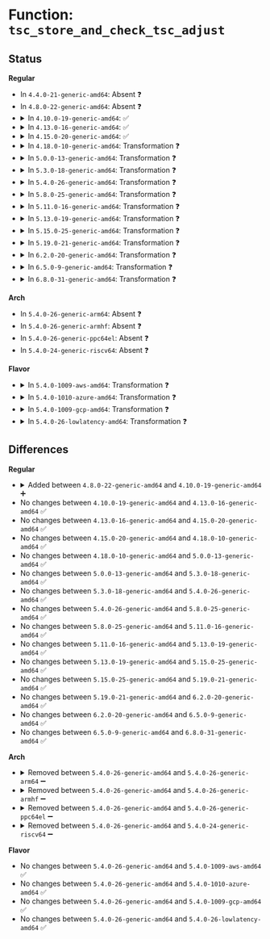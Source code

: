 # Function: <code>tsc_store_and_check_tsc_adjust</code>

## Status
<b>Regular</b>
<ul>
<li>
In <code>4.4.0-21-generic-amd64</code>: Absent ❓
</li>
<li>
In <code>4.8.0-22-generic-amd64</code>: Absent ❓
</li>
<li>
<details>
<summary>In <code>4.10.0-19-generic-amd64</code>: ✅</summary>

```c
bool tsc_store_and_check_tsc_adjust(bool bootcpu)
```

```json
{
  "name": "tsc_store_and_check_tsc_adjust",
  "collision_type": "Unique Global",
  "inline_type": "No",
  "funcs": [
    {
      "addr": 18446744071579194656,
      "name": "tsc_store_and_check_tsc_adjust",
      "external": true,
      "loc": "arch/x86/kernel/tsc_sync.c:110",
      "file": "arch/x86/kernel/tsc_sync.c",
      "inline": "seen, unknown",
      "caller_inline": [],
      "caller_func": [
        "arch/x86/kernel/tsc.c:tsc_init",
        "arch/x86/kernel/tsc_sync.c:check_tsc_sync_target"
      ]
    }
  ],
  "symbols": [
    {
      "addr": 18446744071579194656,
      "name": "tsc_store_and_check_tsc_adjust",
      "section": ".text",
      "bind": "STB_GLOBAL",
      "size": 425
    }
  ]
}
```
</details>
</li>
<li>
<details>
<summary>In <code>4.13.0-16-generic-amd64</code>: ✅</summary>

```c
bool tsc_store_and_check_tsc_adjust(bool bootcpu)
```

```json
{
  "name": "tsc_store_and_check_tsc_adjust",
  "collision_type": "Unique Global",
  "inline_type": "No",
  "funcs": [
    {
      "addr": 18446744071579192896,
      "name": "tsc_store_and_check_tsc_adjust",
      "external": true,
      "loc": "arch/x86/kernel/tsc_sync.c:105",
      "file": "arch/x86/kernel/tsc_sync.c",
      "inline": "seen, unknown",
      "caller_inline": [],
      "caller_func": [
        "arch/x86/kernel/tsc.c:tsc_init",
        "arch/x86/kernel/tsc_sync.c:check_tsc_sync_target"
      ]
    }
  ],
  "symbols": [
    {
      "addr": 18446744071579192896,
      "name": "tsc_store_and_check_tsc_adjust",
      "section": ".text",
      "bind": "STB_GLOBAL",
      "size": 393
    }
  ]
}
```
</details>
</li>
<li>
<details>
<summary>In <code>4.15.0-20-generic-amd64</code>: ✅</summary>

```c
bool tsc_store_and_check_tsc_adjust(bool bootcpu)
```

```json
{
  "name": "tsc_store_and_check_tsc_adjust",
  "collision_type": "Unique Global",
  "inline_type": "No",
  "funcs": [
    {
      "addr": 18446744071579208752,
      "name": "tsc_store_and_check_tsc_adjust",
      "external": true,
      "loc": "arch/x86/kernel/tsc_sync.c:138",
      "file": "arch/x86/kernel/tsc_sync.c",
      "inline": "seen, unknown",
      "caller_inline": [],
      "caller_func": [
        "arch/x86/kernel/tsc.c:tsc_init",
        "arch/x86/kernel/tsc_sync.c:check_tsc_sync_target"
      ]
    }
  ],
  "symbols": [
    {
      "addr": 18446744071579208752,
      "name": "tsc_store_and_check_tsc_adjust",
      "section": ".text",
      "bind": "STB_GLOBAL",
      "size": 370
    }
  ]
}
```
</details>
</li>
<li>
<details>
<summary>In <code>4.18.0-10-generic-amd64</code>: Transformation ❓</summary>

```c
bool tsc_store_and_check_tsc_adjust(bool bootcpu)
```

```json
{
  "name": "tsc_store_and_check_tsc_adjust",
  "collision_type": "Unique Global",
  "inline_type": "No",
  "funcs": [
    {
      "addr": 0,
      "name": "tsc_store_and_check_tsc_adjust",
      "external": true,
      "loc": "arch/x86/kernel/tsc_sync.c:138",
      "file": "arch/x86/kernel/tsc_sync.c",
      "inline": "seen, unknown",
      "caller_inline": [],
      "caller_func": [
        "arch/x86/kernel/tsc.c:tsc_init",
        "arch/x86/kernel/tsc_sync.c:check_tsc_sync_target"
      ]
    }
  ],
  "symbols": [
    {
      "addr": 18446744071579221847,
      "name": "tsc_store_and_check_tsc_adjust.cold.5",
      "section": ".text",
      "bind": "STB_LOCAL",
      "size": 89
    },
    {
      "addr": 18446744071579220784,
      "name": "tsc_store_and_check_tsc_adjust",
      "section": ".text",
      "bind": "STB_GLOBAL",
      "size": 315
    }
  ]
}
```
</details>
</li>
<li>
<details>
<summary>In <code>5.0.0-13-generic-amd64</code>: Transformation ❓</summary>

```c
bool tsc_store_and_check_tsc_adjust(bool bootcpu)
```

```json
{
  "name": "tsc_store_and_check_tsc_adjust",
  "collision_type": "Unique Global",
  "inline_type": "No",
  "funcs": [
    {
      "addr": 0,
      "name": "tsc_store_and_check_tsc_adjust",
      "external": true,
      "loc": "arch/x86/kernel/tsc_sync.c:138",
      "file": "arch/x86/kernel/tsc_sync.c",
      "inline": "seen, unknown",
      "caller_inline": [],
      "caller_func": [
        "arch/x86/kernel/tsc.c:tsc_enable_sched_clock",
        "arch/x86/kernel/tsc_sync.c:check_tsc_sync_target"
      ]
    }
  ],
  "symbols": [
    {
      "addr": 18446744071579245588,
      "name": "tsc_store_and_check_tsc_adjust.cold.4",
      "section": ".text",
      "bind": "STB_LOCAL",
      "size": 89
    },
    {
      "addr": 18446744071579244480,
      "name": "tsc_store_and_check_tsc_adjust",
      "section": ".text",
      "bind": "STB_GLOBAL",
      "size": 315
    }
  ]
}
```
</details>
</li>
<li>
<details>
<summary>In <code>5.3.0-18-generic-amd64</code>: Transformation ❓</summary>

```c
bool tsc_store_and_check_tsc_adjust(bool bootcpu)
```

```json
{
  "name": "tsc_store_and_check_tsc_adjust",
  "collision_type": "Unique Global",
  "inline_type": "No",
  "funcs": [
    {
      "addr": 0,
      "name": "tsc_store_and_check_tsc_adjust",
      "external": true,
      "loc": "arch/x86/kernel/tsc_sync.c:138",
      "file": "arch/x86/kernel/tsc_sync.c",
      "inline": "seen, unknown",
      "caller_inline": [],
      "caller_func": [
        "arch/x86/kernel/tsc.c:tsc_enable_sched_clock",
        "arch/x86/kernel/tsc_sync.c:check_tsc_sync_target"
      ]
    }
  ],
  "symbols": [
    {
      "addr": 18446744071579259525,
      "name": "tsc_store_and_check_tsc_adjust.cold",
      "section": ".text",
      "bind": "STB_LOCAL",
      "size": 95
    },
    {
      "addr": 18446744071579258560,
      "name": "tsc_store_and_check_tsc_adjust",
      "section": ".text",
      "bind": "STB_GLOBAL",
      "size": 288
    }
  ]
}
```
</details>
</li>
<li>
<details>
<summary>In <code>5.4.0-26-generic-amd64</code>: Transformation ❓</summary>

```c
bool tsc_store_and_check_tsc_adjust(bool bootcpu)
```

```json
{
  "name": "tsc_store_and_check_tsc_adjust",
  "collision_type": "Unique Global",
  "inline_type": "No",
  "funcs": [
    {
      "addr": 0,
      "name": "tsc_store_and_check_tsc_adjust",
      "external": true,
      "loc": "arch/x86/kernel/tsc_sync.c:138",
      "file": "arch/x86/kernel/tsc_sync.c",
      "inline": "seen, unknown",
      "caller_inline": [],
      "caller_func": [
        "arch/x86/kernel/tsc.c:tsc_enable_sched_clock",
        "arch/x86/kernel/tsc_sync.c:check_tsc_sync_target"
      ]
    }
  ],
  "symbols": [
    {
      "addr": 18446744071579261173,
      "name": "tsc_store_and_check_tsc_adjust.cold",
      "section": ".text",
      "bind": "STB_LOCAL",
      "size": 95
    },
    {
      "addr": 18446744071579260208,
      "name": "tsc_store_and_check_tsc_adjust",
      "section": ".text",
      "bind": "STB_GLOBAL",
      "size": 288
    }
  ]
}
```
</details>
</li>
<li>
<details>
<summary>In <code>5.8.0-25-generic-amd64</code>: Transformation ❓</summary>

```c
bool tsc_store_and_check_tsc_adjust(bool bootcpu)
```

```json
{
  "name": "tsc_store_and_check_tsc_adjust",
  "collision_type": "Unique Global",
  "inline_type": "No",
  "funcs": [
    {
      "addr": 0,
      "name": "tsc_store_and_check_tsc_adjust",
      "external": true,
      "loc": "arch/x86/kernel/tsc_sync.c:138",
      "file": "arch/x86/kernel/tsc_sync.c",
      "inline": "seen, unknown",
      "caller_inline": [],
      "caller_func": [
        "arch/x86/kernel/tsc.c:tsc_enable_sched_clock",
        "arch/x86/kernel/tsc_sync.c:check_tsc_sync_target"
      ]
    }
  ],
  "symbols": [
    {
      "addr": 18446744071579288136,
      "name": "tsc_store_and_check_tsc_adjust.cold",
      "section": ".text",
      "bind": "STB_LOCAL",
      "size": 87
    },
    {
      "addr": 18446744071579287152,
      "name": "tsc_store_and_check_tsc_adjust",
      "section": ".text",
      "bind": "STB_GLOBAL",
      "size": 294
    }
  ]
}
```
</details>
</li>
<li>
<details>
<summary>In <code>5.11.0-16-generic-amd64</code>: Transformation ❓</summary>

```c
bool tsc_store_and_check_tsc_adjust(bool bootcpu)
```

```json
{
  "name": "tsc_store_and_check_tsc_adjust",
  "collision_type": "Unique Global",
  "inline_type": "No",
  "funcs": [
    {
      "addr": 0,
      "name": "tsc_store_and_check_tsc_adjust",
      "external": true,
      "loc": "arch/x86/kernel/tsc_sync.c:138",
      "file": "arch/x86/kernel/tsc_sync.c",
      "inline": "seen, unknown",
      "caller_inline": [],
      "caller_func": [
        "arch/x86/kernel/tsc.c:tsc_enable_sched_clock",
        "arch/x86/kernel/tsc_sync.c:check_tsc_sync_target"
      ]
    }
  ],
  "symbols": [
    {
      "addr": 18446744071591259023,
      "name": "tsc_store_and_check_tsc_adjust.cold",
      "section": ".text",
      "bind": "STB_LOCAL",
      "size": 87
    },
    {
      "addr": 18446744071579293520,
      "name": "tsc_store_and_check_tsc_adjust",
      "section": ".text",
      "bind": "STB_GLOBAL",
      "size": 294
    }
  ]
}
```
</details>
</li>
<li>
<details>
<summary>In <code>5.13.0-19-generic-amd64</code>: Transformation ❓</summary>

```c
bool tsc_store_and_check_tsc_adjust(bool bootcpu)
```

```json
{
  "name": "tsc_store_and_check_tsc_adjust",
  "collision_type": "Unique Global",
  "inline_type": "No",
  "funcs": [
    {
      "addr": 0,
      "name": "tsc_store_and_check_tsc_adjust",
      "external": true,
      "loc": "arch/x86/kernel/tsc_sync.c:138",
      "file": "arch/x86/kernel/tsc_sync.c",
      "inline": "seen, unknown",
      "caller_inline": [],
      "caller_func": [
        "arch/x86/kernel/tsc.c:tsc_enable_sched_clock",
        "arch/x86/kernel/tsc_sync.c:check_tsc_sync_target"
      ]
    }
  ],
  "symbols": [
    {
      "addr": 18446744071591202154,
      "name": "tsc_store_and_check_tsc_adjust.cold",
      "section": ".text",
      "bind": "STB_LOCAL",
      "size": 82
    },
    {
      "addr": 18446744071579296192,
      "name": "tsc_store_and_check_tsc_adjust",
      "section": ".text",
      "bind": "STB_GLOBAL",
      "size": 303
    }
  ]
}
```
</details>
</li>
<li>
<details>
<summary>In <code>5.15.0-25-generic-amd64</code>: Transformation ❓</summary>

```c
bool tsc_store_and_check_tsc_adjust(bool bootcpu)
```

```json
{
  "name": "tsc_store_and_check_tsc_adjust",
  "collision_type": "Unique Global",
  "inline_type": "No",
  "funcs": [
    {
      "addr": 0,
      "name": "tsc_store_and_check_tsc_adjust",
      "external": true,
      "loc": "arch/x86/kernel/tsc_sync.c:179",
      "file": "arch/x86/kernel/tsc_sync.c",
      "inline": "seen, unknown",
      "caller_inline": [],
      "caller_func": [
        "arch/x86/kernel/tsc.c:tsc_enable_sched_clock",
        "arch/x86/kernel/tsc_sync.c:check_tsc_sync_target"
      ]
    }
  ],
  "symbols": [
    {
      "addr": 18446744071592073036,
      "name": "tsc_store_and_check_tsc_adjust.cold",
      "section": ".text",
      "bind": "STB_LOCAL",
      "size": 161
    },
    {
      "addr": 18446744071579343456,
      "name": "tsc_store_and_check_tsc_adjust",
      "section": ".text",
      "bind": "STB_GLOBAL",
      "size": 401
    }
  ]
}
```
</details>
</li>
<li>
<details>
<summary>In <code>5.19.0-21-generic-amd64</code>: Transformation ❓</summary>

```c
bool tsc_store_and_check_tsc_adjust(bool bootcpu)
```

```json
{
  "name": "tsc_store_and_check_tsc_adjust",
  "collision_type": "Unique Global",
  "inline_type": "No",
  "funcs": [
    {
      "addr": 0,
      "name": "tsc_store_and_check_tsc_adjust",
      "external": true,
      "loc": "arch/x86/kernel/tsc_sync.c:179",
      "file": "arch/x86/kernel/tsc_sync.c",
      "inline": "seen, unknown",
      "caller_inline": [],
      "caller_func": [
        "arch/x86/kernel/tsc.c:tsc_enable_sched_clock",
        "arch/x86/kernel/tsc_sync.c:check_tsc_sync_target"
      ]
    }
  ],
  "symbols": [
    {
      "addr": 18446744071593839525,
      "name": "tsc_store_and_check_tsc_adjust.cold",
      "section": ".text",
      "bind": "STB_LOCAL",
      "size": 162
    },
    {
      "addr": 18446744071579404400,
      "name": "tsc_store_and_check_tsc_adjust",
      "section": ".text",
      "bind": "STB_GLOBAL",
      "size": 422
    }
  ]
}
```
</details>
</li>
<li>
<details>
<summary>In <code>6.2.0-20-generic-amd64</code>: Transformation ❓</summary>

```c
bool tsc_store_and_check_tsc_adjust(bool bootcpu)
```

```json
{
  "name": "tsc_store_and_check_tsc_adjust",
  "collision_type": "Unique Global",
  "inline_type": "No",
  "funcs": [
    {
      "addr": 0,
      "name": "tsc_store_and_check_tsc_adjust",
      "external": true,
      "loc": "arch/x86/kernel/tsc_sync.c:179",
      "file": "arch/x86/kernel/tsc_sync.c",
      "inline": "seen, unknown",
      "caller_inline": [],
      "caller_func": [
        "arch/x86/kernel/tsc.c:tsc_enable_sched_clock",
        "arch/x86/kernel/tsc_sync.c:check_tsc_sync_target"
      ]
    }
  ],
  "symbols": [
    {
      "addr": 18446744071595965422,
      "name": "tsc_store_and_check_tsc_adjust.cold",
      "section": ".text",
      "bind": "STB_LOCAL",
      "size": 63
    },
    {
      "addr": 18446744071579485072,
      "name": "tsc_store_and_check_tsc_adjust",
      "section": ".text",
      "bind": "STB_GLOBAL",
      "size": 550
    }
  ]
}
```
</details>
</li>
<li>
<details>
<summary>In <code>6.5.0-9-generic-amd64</code>: Transformation ❓</summary>

```c
bool tsc_store_and_check_tsc_adjust(bool bootcpu)
```

```json
{
  "name": "tsc_store_and_check_tsc_adjust",
  "collision_type": "Unique Global",
  "inline_type": "No",
  "funcs": [
    {
      "addr": 0,
      "name": "tsc_store_and_check_tsc_adjust",
      "external": true,
      "loc": "arch/x86/kernel/tsc_sync.c:179",
      "file": "arch/x86/kernel/tsc_sync.c",
      "inline": "seen, unknown",
      "caller_inline": [],
      "caller_func": [
        "arch/x86/kernel/tsc.c:tsc_enable_sched_clock",
        "arch/x86/kernel/tsc_sync.c:check_tsc_sync_target"
      ]
    }
  ],
  "symbols": [
    {
      "addr": 18446744071596483039,
      "name": "tsc_store_and_check_tsc_adjust.cold",
      "section": ".text",
      "bind": "STB_LOCAL",
      "size": 63
    },
    {
      "addr": 18446744071579497680,
      "name": "tsc_store_and_check_tsc_adjust",
      "section": ".text",
      "bind": "STB_GLOBAL",
      "size": 550
    }
  ]
}
```
</details>
</li>
<li>
<details>
<summary>In <code>6.8.0-31-generic-amd64</code>: Transformation ❓</summary>

```c
bool tsc_store_and_check_tsc_adjust(bool bootcpu)
```

```json
{
  "name": "tsc_store_and_check_tsc_adjust",
  "collision_type": "Unique Global",
  "inline_type": "No",
  "funcs": [
    {
      "addr": 0,
      "name": "tsc_store_and_check_tsc_adjust",
      "external": true,
      "loc": "arch/x86/kernel/tsc_sync.c:180",
      "file": "arch/x86/kernel/tsc_sync.c",
      "inline": "seen, unknown",
      "caller_inline": [],
      "caller_func": [
        "arch/x86/kernel/tsc.c:tsc_enable_sched_clock",
        "arch/x86/kernel/tsc_sync.c:check_tsc_sync_target"
      ]
    }
  ],
  "symbols": [
    {
      "addr": 18446744071597379139,
      "name": "tsc_store_and_check_tsc_adjust.cold",
      "section": ".text",
      "bind": "STB_LOCAL",
      "size": 63
    },
    {
      "addr": 18446744071579527520,
      "name": "tsc_store_and_check_tsc_adjust",
      "section": ".text",
      "bind": "STB_GLOBAL",
      "size": 550
    }
  ]
}
```
</details>
</li>
</ul>
<b>Arch</b>
<ul>
<li>
In <code>5.4.0-26-generic-arm64</code>: Absent ❓
</li>
<li>
In <code>5.4.0-26-generic-armhf</code>: Absent ❓
</li>
<li>
In <code>5.4.0-26-generic-ppc64el</code>: Absent ❓
</li>
<li>
In <code>5.4.0-24-generic-riscv64</code>: Absent ❓
</li>
</ul>
<b>Flavor</b>
<ul>
<li>
<details>
<summary>In <code>5.4.0-1009-aws-amd64</code>: Transformation ❓</summary>

```c
bool tsc_store_and_check_tsc_adjust(bool bootcpu)
```

```json
{
  "name": "tsc_store_and_check_tsc_adjust",
  "collision_type": "Unique Global",
  "inline_type": "No",
  "funcs": [
    {
      "addr": 0,
      "name": "tsc_store_and_check_tsc_adjust",
      "external": true,
      "loc": "arch/x86/kernel/tsc_sync.c:138",
      "file": "arch/x86/kernel/tsc_sync.c",
      "inline": "seen, unknown",
      "caller_inline": [],
      "caller_func": [
        "arch/x86/kernel/tsc.c:tsc_enable_sched_clock",
        "arch/x86/kernel/tsc_sync.c:check_tsc_sync_target"
      ]
    }
  ],
  "symbols": [
    {
      "addr": 18446744071579259877,
      "name": "tsc_store_and_check_tsc_adjust.cold",
      "section": ".text",
      "bind": "STB_LOCAL",
      "size": 95
    },
    {
      "addr": 18446744071579258912,
      "name": "tsc_store_and_check_tsc_adjust",
      "section": ".text",
      "bind": "STB_GLOBAL",
      "size": 288
    }
  ]
}
```
</details>
</li>
<li>
<details>
<summary>In <code>5.4.0-1010-azure-amd64</code>: Transformation ❓</summary>

```c
bool tsc_store_and_check_tsc_adjust(bool bootcpu)
```

```json
{
  "name": "tsc_store_and_check_tsc_adjust",
  "collision_type": "Unique Global",
  "inline_type": "No",
  "funcs": [
    {
      "addr": 0,
      "name": "tsc_store_and_check_tsc_adjust",
      "external": true,
      "loc": "arch/x86/kernel/tsc_sync.c:138",
      "file": "arch/x86/kernel/tsc_sync.c",
      "inline": "seen, unknown",
      "caller_inline": [],
      "caller_func": [
        "arch/x86/kernel/tsc.c:tsc_enable_sched_clock",
        "arch/x86/kernel/tsc_sync.c:check_tsc_sync_target"
      ]
    }
  ],
  "symbols": [
    {
      "addr": 18446744071579195189,
      "name": "tsc_store_and_check_tsc_adjust.cold",
      "section": ".text",
      "bind": "STB_LOCAL",
      "size": 87
    },
    {
      "addr": 18446744071579194144,
      "name": "tsc_store_and_check_tsc_adjust",
      "section": ".text",
      "bind": "STB_GLOBAL",
      "size": 354
    }
  ]
}
```
</details>
</li>
<li>
<details>
<summary>In <code>5.4.0-1009-gcp-amd64</code>: Transformation ❓</summary>

```c
bool tsc_store_and_check_tsc_adjust(bool bootcpu)
```

```json
{
  "name": "tsc_store_and_check_tsc_adjust",
  "collision_type": "Unique Global",
  "inline_type": "No",
  "funcs": [
    {
      "addr": 0,
      "name": "tsc_store_and_check_tsc_adjust",
      "external": true,
      "loc": "arch/x86/kernel/tsc_sync.c:138",
      "file": "arch/x86/kernel/tsc_sync.c",
      "inline": "seen, unknown",
      "caller_inline": [],
      "caller_func": [
        "arch/x86/kernel/tsc.c:tsc_enable_sched_clock",
        "arch/x86/kernel/tsc_sync.c:check_tsc_sync_target"
      ]
    }
  ],
  "symbols": [
    {
      "addr": 18446744071579261077,
      "name": "tsc_store_and_check_tsc_adjust.cold",
      "section": ".text",
      "bind": "STB_LOCAL",
      "size": 95
    },
    {
      "addr": 18446744071579260112,
      "name": "tsc_store_and_check_tsc_adjust",
      "section": ".text",
      "bind": "STB_GLOBAL",
      "size": 288
    }
  ]
}
```
</details>
</li>
<li>
<details>
<summary>In <code>5.4.0-26-lowlatency-amd64</code>: Transformation ❓</summary>

```c
bool tsc_store_and_check_tsc_adjust(bool bootcpu)
```

```json
{
  "name": "tsc_store_and_check_tsc_adjust",
  "collision_type": "Unique Global",
  "inline_type": "No",
  "funcs": [
    {
      "addr": 0,
      "name": "tsc_store_and_check_tsc_adjust",
      "external": true,
      "loc": "arch/x86/kernel/tsc_sync.c:138",
      "file": "arch/x86/kernel/tsc_sync.c",
      "inline": "seen, unknown",
      "caller_inline": [],
      "caller_func": [
        "arch/x86/kernel/tsc.c:tsc_enable_sched_clock",
        "arch/x86/kernel/tsc_sync.c:check_tsc_sync_target"
      ]
    }
  ],
  "symbols": [
    {
      "addr": 18446744071579266677,
      "name": "tsc_store_and_check_tsc_adjust.cold",
      "section": ".text",
      "bind": "STB_LOCAL",
      "size": 95
    },
    {
      "addr": 18446744071579265712,
      "name": "tsc_store_and_check_tsc_adjust",
      "section": ".text",
      "bind": "STB_GLOBAL",
      "size": 288
    }
  ]
}
```
</details>
</li>
</ul>

## Differences
<b>Regular</b>
<ul>
<li>
<details>
<summary>Added between <code>4.8.0-22-generic-amd64</code> and <code>4.10.0-19-generic-amd64</code> ➕</summary>

```c
bool tsc_store_and_check_tsc_adjust(bool bootcpu)
```
</details>
</li>
<li>
No changes between <code>4.10.0-19-generic-amd64</code> and <code>4.13.0-16-generic-amd64</code> ✅
</li>
<li>
No changes between <code>4.13.0-16-generic-amd64</code> and <code>4.15.0-20-generic-amd64</code> ✅
</li>
<li>
No changes between <code>4.15.0-20-generic-amd64</code> and <code>4.18.0-10-generic-amd64</code> ✅
</li>
<li>
No changes between <code>4.18.0-10-generic-amd64</code> and <code>5.0.0-13-generic-amd64</code> ✅
</li>
<li>
No changes between <code>5.0.0-13-generic-amd64</code> and <code>5.3.0-18-generic-amd64</code> ✅
</li>
<li>
No changes between <code>5.3.0-18-generic-amd64</code> and <code>5.4.0-26-generic-amd64</code> ✅
</li>
<li>
No changes between <code>5.4.0-26-generic-amd64</code> and <code>5.8.0-25-generic-amd64</code> ✅
</li>
<li>
No changes between <code>5.8.0-25-generic-amd64</code> and <code>5.11.0-16-generic-amd64</code> ✅
</li>
<li>
No changes between <code>5.11.0-16-generic-amd64</code> and <code>5.13.0-19-generic-amd64</code> ✅
</li>
<li>
No changes between <code>5.13.0-19-generic-amd64</code> and <code>5.15.0-25-generic-amd64</code> ✅
</li>
<li>
No changes between <code>5.15.0-25-generic-amd64</code> and <code>5.19.0-21-generic-amd64</code> ✅
</li>
<li>
No changes between <code>5.19.0-21-generic-amd64</code> and <code>6.2.0-20-generic-amd64</code> ✅
</li>
<li>
No changes between <code>6.2.0-20-generic-amd64</code> and <code>6.5.0-9-generic-amd64</code> ✅
</li>
<li>
No changes between <code>6.5.0-9-generic-amd64</code> and <code>6.8.0-31-generic-amd64</code> ✅
</li>
</ul>
<b>Arch</b>
<ul>
<li>
<details>
<summary>Removed between <code>5.4.0-26-generic-amd64</code> and <code>5.4.0-26-generic-arm64</code> ➖</summary>

```c
bool tsc_store_and_check_tsc_adjust(bool bootcpu)
```
</details>
</li>
<li>
<details>
<summary>Removed between <code>5.4.0-26-generic-amd64</code> and <code>5.4.0-26-generic-armhf</code> ➖</summary>

```c
bool tsc_store_and_check_tsc_adjust(bool bootcpu)
```
</details>
</li>
<li>
<details>
<summary>Removed between <code>5.4.0-26-generic-amd64</code> and <code>5.4.0-26-generic-ppc64el</code> ➖</summary>

```c
bool tsc_store_and_check_tsc_adjust(bool bootcpu)
```
</details>
</li>
<li>
<details>
<summary>Removed between <code>5.4.0-26-generic-amd64</code> and <code>5.4.0-24-generic-riscv64</code> ➖</summary>

```c
bool tsc_store_and_check_tsc_adjust(bool bootcpu)
```
</details>
</li>
</ul>
<b>Flavor</b>
<ul>
<li>
No changes between <code>5.4.0-26-generic-amd64</code> and <code>5.4.0-1009-aws-amd64</code> ✅
</li>
<li>
No changes between <code>5.4.0-26-generic-amd64</code> and <code>5.4.0-1010-azure-amd64</code> ✅
</li>
<li>
No changes between <code>5.4.0-26-generic-amd64</code> and <code>5.4.0-1009-gcp-amd64</code> ✅
</li>
<li>
No changes between <code>5.4.0-26-generic-amd64</code> and <code>5.4.0-26-lowlatency-amd64</code> ✅
</li>
</ul>
